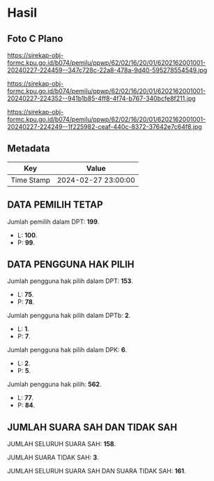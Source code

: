 # Hasil

## Foto C Plano

https://sirekap-obj-formc.kpu.go.id/b074/pemilu/ppwp/62/02/16/20/01/6202162001001-20240227-224459--347c728c-22a8-478a-9d40-595278554549.jpg

https://sirekap-obj-formc.kpu.go.id/b074/pemilu/ppwp/62/02/16/20/01/6202162001001-20240227-224352--941b1b85-4ff8-4f74-b767-340bcfe8f211.jpg

https://sirekap-obj-formc.kpu.go.id/b074/pemilu/ppwp/62/02/16/20/01/6202162001001-20240227-224249--1f225982-ceaf-440c-8372-37642e7c64f8.jpg


## Metadata

| Key        | Value               |
| ---------- | ------------------- |
| Time Stamp | 2024-02-27 23:00:00 |


## DATA PEMILIH TETAP

Jumlah pemilih dalam DPT: **199**.
 * L: **100**.
 * P: **99**.

## DATA PENGGUNA HAK PILIH

Jumlah pengguna hak pilih dalam DPT: **153**.
 * L: **75**.
 * P: **78**.

Jumlah pengguna hak pilih dalam DPTb: **2**.
 * L: **1**.
 * P: **7**.

Jumlah pengguna hak pilih dalam DPK: **6**.
 * L: **2**.
 * P: **5**.

Jumlah pengguna hak pilih: **562**.
 * L: **77**.
 * P: **84**.

## JUMLAH SUARA SAH DAN TIDAK SAH

JUMLAH SELURUH SUARA SAH: **158**.

JUMLAH SUARA TIDAK SAH: **3**.

JUMLAH SELURUH SUARA SAH DAN SUARA TIDAK SAH: **161**.


